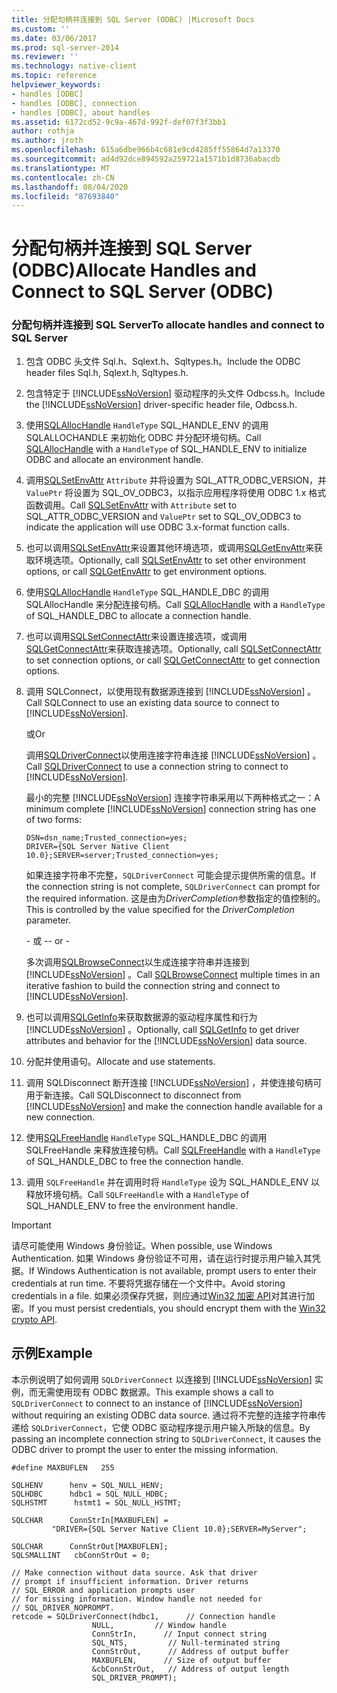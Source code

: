 ```yaml
---
title: 分配句柄并连接到 SQL Server (ODBC) |Microsoft Docs
ms.custom: ''
ms.date: 03/06/2017
ms.prod: sql-server-2014
ms.reviewer: ''
ms.technology: native-client
ms.topic: reference
helpviewer_keywords:
- handles [ODBC]
- handles [ODBC], connection
- handles [ODBC], about handles
ms.assetid: 6172cd52-9c9a-467d-992f-def07f3f3bb1
author: rothja
ms.author: jroth
ms.openlocfilehash: 615a6dbe966b4c681e9cd4285ff55864d7a13370
ms.sourcegitcommit: ad4d92dce894592a259721a1571b1d8736abacdb
ms.translationtype: MT
ms.contentlocale: zh-CN
ms.lasthandoff: 08/04/2020
ms.locfileid: "87693840"
---
```

# <a name="allocate-handles-and-connect-to-sql-server-odbc"></a><span data-ttu-id="8b014-102">分配句柄并连接到 SQL Server (ODBC)</span><span class="sxs-lookup"><span data-stu-id="8b014-102">Allocate Handles and Connect to SQL Server (ODBC)</span></span>
    
### <a name="to-allocate-handles-and-connect-to-sql-server"></a><span data-ttu-id="8b014-103">分配句柄并连接到 SQL Server</span><span class="sxs-lookup"><span data-stu-id="8b014-103">To allocate handles and connect to SQL Server</span></span>  
  
1.  <span data-ttu-id="8b014-104">包含 ODBC 头文件 Sql.h、Sqlext.h、Sqltypes.h。</span><span class="sxs-lookup"><span data-stu-id="8b014-104">Include the ODBC header files Sql.h, Sqlext.h, Sqltypes.h.</span></span>  
  
2.  <span data-ttu-id="8b014-105">包含特定于 [!INCLUDE[ssNoVersion](../../includes/ssnoversion-md.md)] 驱动程序的头文件 Odbcss.h。</span><span class="sxs-lookup"><span data-stu-id="8b014-105">Include the [!INCLUDE[ssNoVersion](../../includes/ssnoversion-md.md)] driver-specific header file, Odbcss.h.</span></span>  
  
3.  <span data-ttu-id="8b014-106">使用[SQLAllocHandle](https://go.microsoft.com/fwlink/?LinkId=58396) `HandleType` SQL_HANDLE_ENV 的调用 SQLALLOCHANDLE 来初始化 ODBC 并分配环境句柄。</span><span class="sxs-lookup"><span data-stu-id="8b014-106">Call [SQLAllocHandle](https://go.microsoft.com/fwlink/?LinkId=58396) with a `HandleType` of SQL_HANDLE_ENV to initialize ODBC and allocate an environment handle.</span></span>  
  
4.  <span data-ttu-id="8b014-107">调用[SQLSetEnvAttr](../native-client-odbc-api/sqlsetenvattr.md) `Attribute` 并将设置为 SQL_ATTR_ODBC_VERSION，并 `ValuePtr` 将设置为 SQL_OV_ODBC3，以指示应用程序将使用 ODBC 1.x 格式函数调用。</span><span class="sxs-lookup"><span data-stu-id="8b014-107">Call [SQLSetEnvAttr](../native-client-odbc-api/sqlsetenvattr.md) with `Attribute` set to SQL_ATTR_ODBC_VERSION and `ValuePtr` set to SQL_OV_ODBC3 to indicate the application will use ODBC 3.x-format function calls.</span></span>  
  
5.  <span data-ttu-id="8b014-108">也可以调用[SQLSetEnvAttr](../native-client-odbc-api/sqlsetenvattr.md)来设置其他环境选项，或调用[SQLGetEnvAttr](https://go.microsoft.com/fwlink/?LinkId=58403)来获取环境选项。</span><span class="sxs-lookup"><span data-stu-id="8b014-108">Optionally, call [SQLSetEnvAttr](../native-client-odbc-api/sqlsetenvattr.md) to set other environment options, or call [SQLGetEnvAttr](https://go.microsoft.com/fwlink/?LinkId=58403) to get environment options.</span></span>  
  
6.  <span data-ttu-id="8b014-109">使用[SQLAllocHandle](https://go.microsoft.com/fwlink/?LinkId=58396) `HandleType` SQL_HANDLE_DBC 的调用 SQLAllocHandle 来分配连接句柄。</span><span class="sxs-lookup"><span data-stu-id="8b014-109">Call [SQLAllocHandle](https://go.microsoft.com/fwlink/?LinkId=58396) with a `HandleType` of SQL_HANDLE_DBC to allocate a connection handle.</span></span>  
  
7.  <span data-ttu-id="8b014-110">也可以调用[SQLSetConnectAttr](../native-client-odbc-api/sqlsetconnectattr.md)来设置连接选项，或调用[SQLGetConnectAttr](../native-client-odbc-api/sqlgetconnectattr.md)来获取连接选项。</span><span class="sxs-lookup"><span data-stu-id="8b014-110">Optionally, call [SQLSetConnectAttr](../native-client-odbc-api/sqlsetconnectattr.md) to set connection options, or call [SQLGetConnectAttr](../native-client-odbc-api/sqlgetconnectattr.md) to get connection options.</span></span>  
  
8.  <span data-ttu-id="8b014-111">调用 SQLConnect，以使用现有数据源连接到 [!INCLUDE[ssNoVersion](../../includes/ssnoversion-md.md)] 。</span><span class="sxs-lookup"><span data-stu-id="8b014-111">Call SQLConnect to use an existing data source to connect to [!INCLUDE[ssNoVersion](../../includes/ssnoversion-md.md)].</span></span>  
  
     <span data-ttu-id="8b014-112">或</span><span class="sxs-lookup"><span data-stu-id="8b014-112">Or</span></span>  
  
     <span data-ttu-id="8b014-113">调用[SQLDriverConnect](../native-client-odbc-api/sqldriverconnect.md)以使用连接字符串连接 [!INCLUDE[ssNoVersion](../../includes/ssnoversion-md.md)] 。</span><span class="sxs-lookup"><span data-stu-id="8b014-113">Call [SQLDriverConnect](../native-client-odbc-api/sqldriverconnect.md) to use a connection string to connect to [!INCLUDE[ssNoVersion](../../includes/ssnoversion-md.md)].</span></span>  
  
     <span data-ttu-id="8b014-114">最小的完整 [!INCLUDE[ssNoVersion](../../includes/ssnoversion-md.md)] 连接字符串采用以下两种格式之一：</span><span class="sxs-lookup"><span data-stu-id="8b014-114">A minimum complete [!INCLUDE[ssNoVersion](../../includes/ssnoversion-md.md)] connection string has one of two forms:</span></span>  
  
    ```  
    DSN=dsn_name;Trusted_connection=yes;  
    DRIVER={SQL Server Native Client 10.0};SERVER=server;Trusted_connection=yes;  
    ```  
  
     <span data-ttu-id="8b014-115">如果连接字符串不完整，`SQLDriverConnect` 可能会提示提供所需的信息。</span><span class="sxs-lookup"><span data-stu-id="8b014-115">If the connection string is not complete, `SQLDriverConnect` can prompt for the required information.</span></span> <span data-ttu-id="8b014-116">这是由为*DriverCompletion*参数指定的值控制的。</span><span class="sxs-lookup"><span data-stu-id="8b014-116">This is controlled by the value specified for the *DriverCompletion* parameter.</span></span>  
  
     <span data-ttu-id="8b014-117">\- 或 -</span><span class="sxs-lookup"><span data-stu-id="8b014-117">\- or -</span></span>  
  
     <span data-ttu-id="8b014-118">多次调用[SQLBrowseConnect](../native-client-odbc-api/sqlbrowseconnect.md)以生成连接字符串并连接到 [!INCLUDE[ssNoVersion](../../includes/ssnoversion-md.md)] 。</span><span class="sxs-lookup"><span data-stu-id="8b014-118">Call [SQLBrowseConnect](../native-client-odbc-api/sqlbrowseconnect.md) multiple times in an iterative fashion to build the connection string and connect to [!INCLUDE[ssNoVersion](../../includes/ssnoversion-md.md)].</span></span>  
  
9. <span data-ttu-id="8b014-119">也可以调用[SQLGetInfo](../native-client-odbc-api/sqlgetinfo.md)来获取数据源的驱动程序属性和行为 [!INCLUDE[ssNoVersion](../../includes/ssnoversion-md.md)] 。</span><span class="sxs-lookup"><span data-stu-id="8b014-119">Optionally, call [SQLGetInfo](../native-client-odbc-api/sqlgetinfo.md) to get driver attributes and behavior for the [!INCLUDE[ssNoVersion](../../includes/ssnoversion-md.md)] data source.</span></span>  
  
10. <span data-ttu-id="8b014-120">分配并使用语句。</span><span class="sxs-lookup"><span data-stu-id="8b014-120">Allocate and use statements.</span></span>  
  
11. <span data-ttu-id="8b014-121">调用 SQLDisconnect 断开连接 [!INCLUDE[ssNoVersion](../../includes/ssnoversion-md.md)] ，并使连接句柄可用于新连接。</span><span class="sxs-lookup"><span data-stu-id="8b014-121">Call SQLDisconnect to disconnect from [!INCLUDE[ssNoVersion](../../includes/ssnoversion-md.md)] and make the connection handle available for a new connection.</span></span>  
  
12. <span data-ttu-id="8b014-122">使用[SQLFreeHandle](../native-client-odbc-api/sqlfreehandle.md) `HandleType` SQL_HANDLE_DBC 的调用 SQLFreeHandle 来释放连接句柄。</span><span class="sxs-lookup"><span data-stu-id="8b014-122">Call [SQLFreeHandle](../native-client-odbc-api/sqlfreehandle.md) with a `HandleType` of SQL_HANDLE_DBC to free the connection handle.</span></span>  
  
13. <span data-ttu-id="8b014-123">调用 `SQLFreeHandle` 并在调用时将 `HandleType` 设为 SQL_HANDLE_ENV 以释放环境句柄。</span><span class="sxs-lookup"><span data-stu-id="8b014-123">Call `SQLFreeHandle` with a `HandleType` of SQL_HANDLE_ENV to free the environment handle.</span></span>  
  
> [!IMPORTANT]  
>  <span data-ttu-id="8b014-124">请尽可能使用 Windows 身份验证。</span><span class="sxs-lookup"><span data-stu-id="8b014-124">When possible, use Windows Authentication.</span></span> <span data-ttu-id="8b014-125">如果 Windows 身份验证不可用，请在运行时提示用户输入其凭据。</span><span class="sxs-lookup"><span data-stu-id="8b014-125">If Windows Authentication is not available, prompt users to enter their credentials at run time.</span></span> <span data-ttu-id="8b014-126">不要将凭据存储在一个文件中。</span><span class="sxs-lookup"><span data-stu-id="8b014-126">Avoid storing credentials in a file.</span></span> <span data-ttu-id="8b014-127">如果必须保存凭据，则应通过[Win32 加密 API](https://go.microsoft.com/fwlink/?LinkId=64532)对其进行加密。</span><span class="sxs-lookup"><span data-stu-id="8b014-127">If you must persist credentials, you should encrypt them with the [Win32 crypto API](https://go.microsoft.com/fwlink/?LinkId=64532).</span></span>  
  
## <a name="example"></a><span data-ttu-id="8b014-128">示例</span><span class="sxs-lookup"><span data-stu-id="8b014-128">Example</span></span>  
 <span data-ttu-id="8b014-129">本示例说明了如何调用 `SQLDriverConnect` 以连接到 [!INCLUDE[ssNoVersion](../../includes/ssnoversion-md.md)] 实例，而无需使用现有 ODBC 数据源。</span><span class="sxs-lookup"><span data-stu-id="8b014-129">This example shows a call to `SQLDriverConnect` to connect to an instance of [!INCLUDE[ssNoVersion](../../includes/ssnoversion-md.md)] without requiring an existing ODBC data source.</span></span> <span data-ttu-id="8b014-130">通过将不完整的连接字符串传递给 `SQLDriverConnect`，它使 ODBC 驱动程序提示用户输入所缺的信息。</span><span class="sxs-lookup"><span data-stu-id="8b014-130">By passing an incomplete connection string to `SQLDriverConnect`, it causes the ODBC driver to prompt the user to enter the missing information.</span></span>  
  
```  
#define MAXBUFLEN   255  
  
SQLHENV      henv = SQL_NULL_HENV;  
SQLHDBC      hdbc1 = SQL_NULL_HDBC;  
SQLHSTMT      hstmt1 = SQL_NULL_HSTMT;  
  
SQLCHAR      ConnStrIn[MAXBUFLEN] =  
         "DRIVER={SQL Server Native Client 10.0};SERVER=MyServer";  
  
SQLCHAR      ConnStrOut[MAXBUFLEN];  
SQLSMALLINT   cbConnStrOut = 0;  
  
// Make connection without data source. Ask that driver   
// prompt if insufficient information. Driver returns  
// SQL_ERROR and application prompts user  
// for missing information. Window handle not needed for  
// SQL_DRIVER_NOPROMPT.  
retcode = SQLDriverConnect(hdbc1,      // Connection handle  
                  NULL,         // Window handle  
                  ConnStrIn,      // Input connect string  
                  SQL_NTS,         // Null-terminated string  
                  ConnStrOut,      // Address of output buffer  
                  MAXBUFLEN,      // Size of output buffer  
                  &cbConnStrOut,   // Address of output length  
                  SQL_DRIVER_PROMPT);  
```  
  
  
